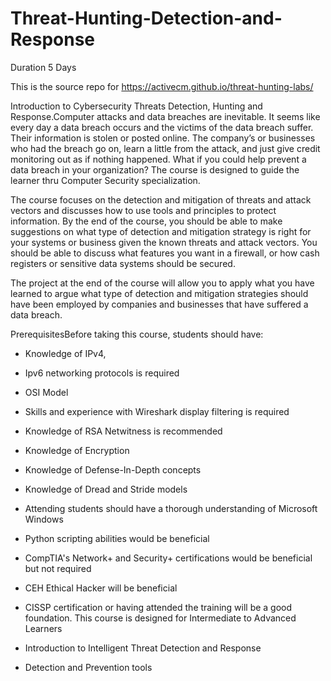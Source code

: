 # Threat-Hunting-Detection-and-Response

Duration
5 Days

This is the source repo for https://activecm.github.io/threat-hunting-labs/

Introduction to Cybersecurity Threats Detection, Hunting and Response.Computer attacks and data breaches are inevitable. It seems like every day a data breach occurs and the victims of the data breach suffer. Their information is stolen or posted online. The company’s or businesses who had the breach go on, learn a little from the attack, and just give credit monitoring out as if nothing happened. What if you could help prevent a data breach in your organization? The course is designed to guide the learner thru Computer Security specialization.

The course focuses on the detection and mitigation of threats and attack vectors and discusses how to use tools and principles to protect information. By the end of the course, you should be able to make suggestions on what type of detection and mitigation strategy is right for your systems or business given the known threats and attack vectors. You should be able to discuss what features you want in a firewall, or how cash registers or sensitive data systems should be secured.

The project at the end of the course will allow you to apply what you have learned to argue what type of detection and mitigation strategies should have been employed by companies and businesses that have suffered a data breach.

PrerequisitesBefore taking this course, students should have:

- Knowledge of IPv4,
- Ipv6 networking protocols is required
- OSI Model
- Skills and experience with Wireshark display filtering is required
- Knowledge of RSA Netwitness is recommended
- Knowledge of Encryption
- Knowledge of Defense-In-Depth concepts
- Knowledge of Dread and Stride models
- Attending students should have a thorough understanding of Microsoft Windows
- Python scripting abilities would be beneficial
- CompTIA's Network+ and Security+ certifications would be beneficial but not required
- CEH Ethical Hacker will be beneficial
- CISSP certification or having attended the training will be a good foundation.
This course is designed for Intermediate to Advanced Learners

- Introduction to Intelligent Threat Detection and Response
- Detection and Prevention tools
 

